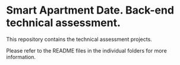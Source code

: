 # Smart Apartment Date. Back-end technical assessment.
 
This repository contains the technical assessment projects.

Please refer to the README files in the individual folders for more information.

